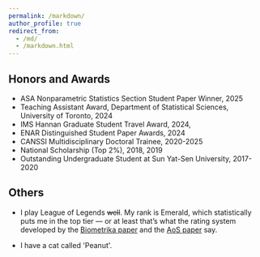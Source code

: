 ```yaml
---
permalink: /markdown/
author_profile: true
redirect_from: 
  - /md/
  - /markdown.html
---
```


## Honors and Awards

* ASA Nonparametric Statistics Section Student Paper Winner, 2025
* Teaching Assistant Award, Department of Statistical Sciences, University of Toronto, 2024
* IMS Hannan Graduate Student Travel Award, 2024,
* ENAR Distinguished Student Paper Awards, 2024
* CANSSI Multidisciplinary Doctoral Trainee, 2020-2025
* National Scholarship (Top 2%), 2018, 2019
* Outstanding Undergraduate Student at Sun Yat-Sen University, 2017-2020

## Others

* I play League of Legends ~~well~~. My rank is Emerald, which statistically puts me in the top tier — or at least that’s what the rating system developed by the [Biometrika paper](https://www.jstor.org/stable/2332816) and the [AoS paper](https://projecteuclid.org/journals/annals-of-mathematical-statistics/volume-34/issue-1/Selection-of-the-Best-Treatment-in-a-Paired-Comparison-Experiment/10.1214/aoms/1177704243.full) say.

* I have a cat called 'Peanut'.
